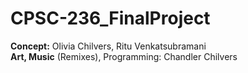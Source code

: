 # CPSC-236_FinalProject

**Concept:** Olivia Chilvers, Ritu Venkatsubramani\
**Art, Music** (Remixes), Programming: Chandler Chilvers

